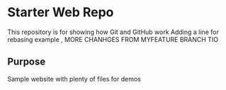 # Starter Web Repo

This repository is for showing how Git and GitHub work
Adding a line for rebasing example , MORE CHANHGES FROM MYFEATURE BRANCH TIO

## Purpose

Sample website with plenty of files for demos